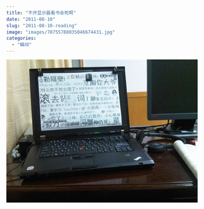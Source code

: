 ```yaml
---
title: "不开显示器看书会死啊"
date: "2011-08-10"
slug: "2011-08-10-reading"
image: "images/78755788035046674431.jpg"
categories: 
  - "瞬间"
---
```


![](images/78755788035046674431.jpg)
